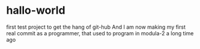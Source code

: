 # hallo-world
first test project to get the hang of git-hub
And I am now making my first real commit as a programmer, that used to program in modula-2 a long time ago
